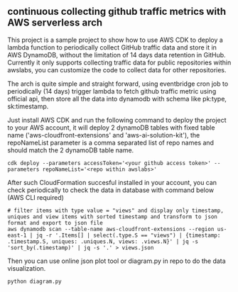 ## continuous collecting github traffic metrics with AWS serverless arch

This project is a sample project to show how to use AWS CDK to deploy a lambda function to periodically collect GitHub traffic data and store it in AWS DynamoDB, without the limitation of 14 days data retention in GitHub. Currently it only supports collecting traffic data for public repositories within awslabs, you can customize the code to collect data for other repositories.

The arch is quite simple and straight forward, using eventbridge cron job to periodically (14 days) trigger lambda to fetch github traffic metric using official api, then store all the data into dynamodb with schema like pk:type, sk:timestamp.

Just install AWS CDK and run the following command to deploy the project to your AWS account, it will deploy 2 dynamoDB tables with fixed table name ('aws-cloudfront-extensions' and 'aws-ai-solution-kit'), the repoNameList parameter is a comma separated list of repo names and should match the 2 dynamoDB table name.
```
cdk deploy --parameters accessToken='<your github access token>' --parameters repoNameList='<repo within awslabs>'
```

After such CloudFormation succesful installed in your account, you can check periodically to check the data in database with command below (AWS CLI required)

```
# filter items with type value = "views" and display only timestamp, uniques and view items with sorted timestamp and transform to json format and export to json file
aws dynamodb scan --table-name aws-cloudfront-extensions --region us-east-1 | jq -r '.Items[] | select(.type.S == "views") | {timestamp: .timestamp.S, uniques: .uniques.N, views: .views.N}' | jq -s 'sort_by(.timestamp)' | jq -s '.' > views.json
```

Then you can use online json plot tool or diagram.py in repo to do the data visualization.
```
python diagram.py
```
